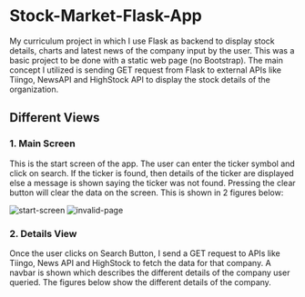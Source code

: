 # Stock-Market-Flask-App
My curriculum project in which I use Flask as backend to display stock details, charts and latest news of the company input by the user. This was a basic project to be done with a static web page (no Bootstrap). The main concept I utilized is sending GET request from Flask to external APIs like Tiingo, NewsAPI and HighStock API to display the stock details
of the organization.

## Different Views

### 1. Main Screen
This is the start screen of the app. The user can enter the ticker symbol and click on search. If the ticker is found, then details of the ticker are displayed else a message is shown saying the ticker was not found. Pressing the clear button will clear the data on the screen. This is shown in 2 figures below:

![start-screen](https://user-images.githubusercontent.com/40236708/108418307-e77b5080-71e5-11eb-95cc-3c107e0c36f1.JPG)
![invalid-page](https://user-images.githubusercontent.com/40236708/108418305-e6e2ba00-71e5-11eb-8545-9136c4cf1311.JPG)


### 2. Details View
Once the user clicks on Search Button, I send a GET request to APIs like Tiingo, News API and HighStock to fetch the data for that company. A navbar is shown which describes the different details of the company user queried. The figures below show the different details of the company.




